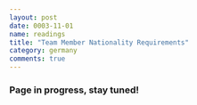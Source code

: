 ```yaml
---
layout: post
date: 0003-11-01
name: readings
title: "Team Member Nationality Requirements"
category: germany
comments: true
---
```



### Page in progress, stay tuned!
